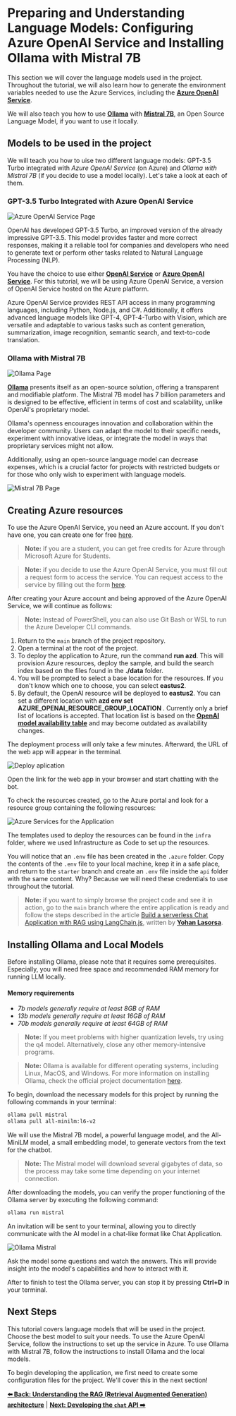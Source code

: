 # Preparing and Understanding Language Models: Configuring Azure OpenAI Service and Installing Ollama with Mistral 7B

This section we will cover the language models used in the project. Throughout the tutorial, we will also learn how to generate the environment variables needed to use the Azure Services, including the **[Azure OpenAI Service](https://learn.microsoft.com/azure/ai-services/openai/overview)**.

We will also teach you how to use **[Ollama](https://ollama.com/)** with **[Mistral 7B](https://mistral.ai/)**, an Open Source Language Model, if you want to use it locally.

## Models to be used in the project

We will teach you how to uise two different language models: GPT-3.5 Turbo integrated with _Azure OpenAI Service_ (on Azure) and _Ollama with Mistral 7B_ (if you decide to use a model locally). Let's take a look at each of them.

### GPT-3.5 Turbo Integrated with Azure OpenAI Service

![Azure OpenAI Service Page](./images/azure-openai-page.png)

OpenAI has developed GPT-3.5 Turbo, an improved version of the already impressive GPT-3.5. This model provides faster and more correct responses, making it a reliable tool for companies and developers who need to generate text or perform other tasks related to Natural Language Processing (NLP).

You have the choice to use either **[OpenAI Service](https://openai.com/)** or **[Azure OpenAI Service](https://azure.microsoft.com/products/ai-services/openai-service)**. For this tutorial, we will be using Azure OpenAI Service, a version of OpenAI Service hosted on the Azure platform.

Azure OpenAI Service provides REST API access in many programming languages, including Python, Node.js, and C#. Additionally, it offers advanced language models like GPT-4, GPT-4-Turbo with Vision, which are versatile and adaptable to various tasks such as content generation, summarization, image recognition, semantic search, and text-to-code translation.

### Ollama with Mistral 7B

![Ollama Page](./images/ollama-page.png)

**[Ollama](https://ollama.com/)** presents itself as an open-source solution, offering a transparent and modifiable platform. The Mistral 7B model has 7 billion parameters and is designed to be effective, efficient in terms of cost and scalability, unlike OpenAI's proprietary model.

Ollama's openness encourages innovation and collaboration within the developer community. Users can adapt the model to their specific needs, experiment with innovative ideas, or integrate the model in ways that proprietary services might not allow.

Additionally, using an open-source language model can decrease expenses, which is a crucial factor for projects with restricted budgets or for those who only wish to experiment with language models.

![Mistral 7B Page](./images/mistral-7b-page.png)

## Creating Azure resources

To use the Azure OpenAI Service, you need an Azure account. If you don't have one, you can create one for free [here](https://azure.microsoft.com/pt-br/free/).

> **Note:** if you are a student, you can get free credits for Azure through Microsoft Azure for Students.

> **Note:** if you decide to use the Azure OpenAI Service, you must fill out a request form to access the service. You can request access to the service by filling out the form [here](https://aka.ms/oaiapply).

After creating your Azure account and being approved of the Azure OpenAI Service, we will continue as follows:

> **Note:** Instead of PowerShell, you can also use Git Bash or WSL to run the Azure Developer CLI commands.

1. Return to the `main` branch of the project repository.
2. Open a terminal at the root of the project.
3. To deploy the application to Azure, run the command **run azd**. This will provision Azure resources, deploy the sample, and build the search index based on the files found in the **./data** folder.
4. You will be prompted to select a base location for the resources. If you don't know which one to choose, you can select **eastus2**.
5. By default, the OpenAI resource will be deployed to **eastus2**. You can set a different location with **azd env set AZURE_OPENAI_RESOURCE_GROUP_LOCATION <location>**. Currently only a brief list of locations is accepted. That location list is based on the **[OpenAI model availability table](https://learn.microsoft.com/pt-br/azure/ai-services/openai/concepts/models#standard-deployment-model-availability)** and may become outdated as availability changes.

The deployment process will only take a few minutes. Afterward, the URL of the web app will appear in the terminal.

![Deploy aplication](./images/deployed-app.png)

Open the link for the web app in your browser and start chatting with the bot.

To check the resources created, go to the Azure portal and look for a resource group containing the following resources:

![Azure Services for the Application](./images/services-azure-portal.png)

The templates used to deploy the resources can be found in the `infra` folder, where we used Infrastructure as Code to set up the resources.

You will notice that an `.env` file has been created in the `.azure` folder. Copy the contents of the `.env` file to your local machine, keep it in a safe place, and return to the `starter` branch and create an `.env` file inside the `api` folder with the same content. Why? Because we will need these credentials to use throughout the tutorial.

> **Note:** if you want to simply browse the project code and see it in action, go to the `main` branch where the entire application is ready and follow the steps described in the article [Build a serverless Chat Application with RAG using LangChain.js](https://techcommunity.microsoft.com/t5/apps-on-azure-blog/build-a-serverless-chatgpt-with-rag-using-langchain-js/ba-p/4111041), written by **[Yohan Lasorsa](https://twitter.com/sinedied)**.

## Installing Ollama and Local Models

Before installing Ollama, please note that it requires some prerequisites. Especially, you will need free space and recommended RAM memory for running LLM locally.

#### Memory requirements

- _7b models generally require at least 8GB of RAM_
- _13b models generally require at least 16GB of RAM_
- _70b models generally require at least 64GB of RAM_

> **Note:** If you meet problems with higher quantization levels, try using the q4 model. Alternatively, close any other memory-intensive programs.

> **Note:** Ollama is available for different operating systems, including Linux, MacOS, and Windows. For more information on installing Ollama, check the official project documentation [here](https://ollama.com/download).

To begin, download the necessary models for this project by running the following commands in your terminal:

```bash
ollama pull mistral
ollama pull all-minilm:l6-v2
```

We will use the Mistral 7B model, a powerful language model, and the All-MiniLM model, a small embedding model, to generate vectors from the text for the chatbot.

> **Note:** The Mistral model will download several gigabytes of data, so the process may take some time depending on your internet connection.

After downloading the models, you can verify the proper functioning of the Ollama server by executing the following command:

```bash
ollama run mistral
```

An invitation will be sent to your terminal, allowing you to directly communicate with the AI model in a chat-like format like Chat Application.

![Ollama Mistral](./images/ollama-mistra-cli.png)

Ask the model some questions and watch the answers. This will provide insight into the model's capabilities and how to interact with it.

After to finish to test the Ollama server, you can stop it by pressing **Ctrl+D** in your terminal.

## Next Steps

This tutorial covers language models that will be used in the project. Choose the best model to suit your needs. To use the Azure OpenAI Service, follow the instructions to set up the service in Azure. To use Ollama with Mistral 7B, follow the instructions to install Ollama and the local models.

To begin developing the application, we first need to create some configuration files for the project. We'll cover this in the next section!

**[⬅️ Back: Understanding the RAG (Retrieval Augmented Generation) architecture](03-understanding-rag.md)** | **[Next: Developing the `chat` API ➡️ ](./05-config-files-app.md)**
